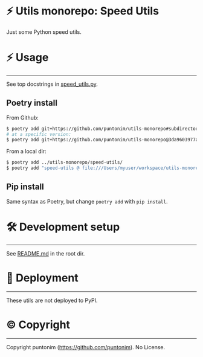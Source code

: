 **⚡ Utils monorepo: Speed Utils**
=================================

Just some Python speed utils.


⚡ Usage
=====

---

See top docstrings in [speed_utils.py](speed_utils/speed_utils.py).

Poetry install
--------------
From Github:
```sh
$ poetry add git+https://github.com/puntonim/utils-monorepo#subdirectory=speed-utils
# at a specific version:
$ poetry add git+https://github.com/puntonim/utils-monorepo@3da9603977a5e2948429627ac83309353cca693d#subdirectory=speed-utils
```

From a local dir:
```sh
$ poetry add ../utils-monorepo/speed-utils/
$ poetry add "speed-utils @ file:///Users/myuser/workspace/utils-monorepo/speed-utils/"
```

Pip install
-----------
Same syntax as Poetry, but change `poetry add` with `pip install`.


🛠️ Development setup
====================

---

See [README.md](../README.md) in the root dir.


🚀 Deployment
=============

---

These utils are not deployed to PyPI.


©️ Copyright
============

---

Copyright puntonim (https://github.com/puntonim). No License.
